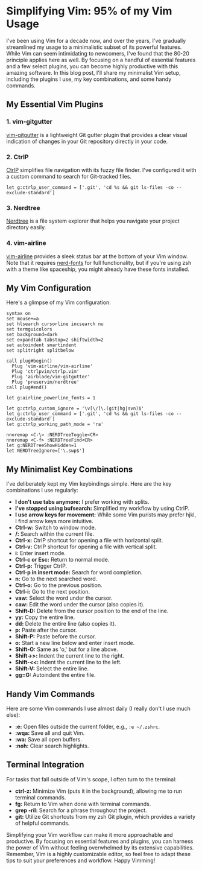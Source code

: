 # Simplifying Vim: 95% of my Vim Usage

I've been using Vim for a decade now, and over the years, I've gradually streamlined my usage to a minimalistic subset of its powerful features. While Vim can seem intimidating to newcomers, I've found that the 80-20 principle applies here as well. By focusing on a handful of essential features and a few select plugins, you can become highly productive with this amazing software. In this blog post, I'll share my minimalist Vim setup, including the plugins I use, my key combinations, and some handy commands.

## My Essential Vim Plugins

### 1. vim-gitgutter
[vim-gitgutter](https://github.com/airblade/vim-gitgutter) is a lightweight Git gutter plugin that provides a clear visual indication of changes in your Git repository directly in your code.

### 2. CtrlP
[CtrlP](https://github.com/ctrlpvim/ctrlp.vim) simplifies file navigation with its fuzzy file finder. I've configured it with a custom command to search for Git-tracked files.

```vim
let g:ctrlp_user_command = ['.git', 'cd %s && git ls-files -co --exclude-standard']
```

### 3. Nerdtree
[Nerdtree](https://github.com/preservim/nerdtree) is a file system explorer that helps you navigate your project directory easily.

### 4. vim-airline
[vim-airline](https://github.com/vim-airline/vim-airline) provides a sleek status bar at the bottom of your Vim window. Note that it requires [nerd-fonts](https://github.com/ryanoasis/nerd-fonts) for full functionality, but if you're using zsh with a theme like spaceship, you might already have these fonts installed.

## My Vim Configuration

Here's a glimpse of my Vim configuration:

```vim
syntax on
set mouse+=a
set hlsearch cursorline incsearch nu
set termguicolors
set background=dark
set expandtab tabstop=2 shiftwidth=2
set autoindent smartindent
set splitright splitbelow

call plug#begin()
  Plug 'vim-airline/vim-airline'
  Plug 'ctrlpvim/ctrlp.vim'
  Plug 'airblade/vim-gitgutter'
  Plug 'preservim/nerdtree'
call plug#end()

let g:airline_powerline_fonts = 1

let g:ctrlp_custom_ignore = '\v[\/]\.(git|hg|svn)$'
let g:ctrlp_user_command = ['.git', 'cd %s && git ls-files -co --exclude-standard']
let g:ctrlp_working_path_mode = 'ra'

nnoremap <C-\> :NERDTreeToggle<CR>
nnoremap <C-f> :NERDTreeFind<CR>
let g:NERDTreeShowHidden=1
let NERDTreeIgnore=['\.swp$']
```

## My Minimalist Key Combinations

I've deliberately kept my Vim keybindings simple. Here are the key combinations I use regularly:

- **I don't use tabs anymore:** I prefer working with splits.
- **I've stopped using bufsearch:** Simplified my workflow by using CtrlP.
- **I use arrow keys for movement:** While some Vim purists may prefer hjkl, I find arrow keys more intuitive.
- **Ctrl-w:** Switch to window mode.
- **/:** Search within the current file.
- **Ctrl-x:** CtrlP shortcut for opening a file with horizontal split.
- **Ctrl-v:** CtrlP shortcut for opening a file with vertical split.
- **i:** Enter insert mode.
- **Ctrl-c or Esc:** Return to normal mode.
- **Ctrl-p:** Trigger CtrlP.
- **Ctrl-p in insert mode:** Search for word completion.
- **n:** Go to the next searched word.
- **Ctrl-o:** Go to the previous position.
- **Ctrl-i:** Go to the next position.
- **vaw:** Select the word under the cursor.
- **caw:** Edit the word under the cursor (also copies it).
- **Shift-D:** Delete from the cursor position to the end of the line.
- **yy:** Copy the entire line.
- **dd:** Delete the entire line (also copies it).
- **p:** Paste after the cursor.
- **Shift-P:** Paste before the cursor.
- **o:** Start a new line below and enter insert mode.
- **Shift-O:** Same as 'o,' but for a line above.
- **Shift->>:** Indent the current line to the right.
- **Shift-<<:** Indent the current line to the left.
- **Shift-V:** Select the entire line.
- **gg=G:** Autoindent the entire file.

## Handy Vim Commands

Here are some Vim commands I use almost daily (I really don't I use much else):

- **:e:** Open files outside the current folder, e.g., `:e ~/.zshrc`.
- **:wqa:** Save all and quit Vim.
- **:wa:** Save all open buffers.
- **:noh:** Clear search highlights.

## Terminal Integration

For tasks that fall outside of Vim's scope, I often turn to the terminal:

- **ctrl-z:** Minimize Vim (puts it in the background), allowing me to run terminal commands.
- **fg:** Return to Vim when done with terminal commands.
- **grep -ril:** Search for a phrase throughout the project.
- **git:** Utilize Git shortcuts from my zsh Git plugin, which provides a variety of helpful commands.

Simplifying your Vim workflow can make it more approachable and productive. By focusing on essential features and plugins, you can harness the power of Vim without feeling overwhelmed by its extensive capabilities. Remember, Vim is a highly customizable editor, so feel free to adapt these tips to suit your preferences and workflow. Happy Vimming!
